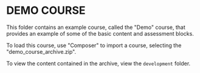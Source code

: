 # DEMO COURSE 

This folder contains an example course, called the "Demo" course, that provides an example of some of the basic content and assessment blocks.

To load this course, use "Composer" to import a course, selecting the "demo_course_archive.zip".

To view the content contained in the archive, view the `development` folder.